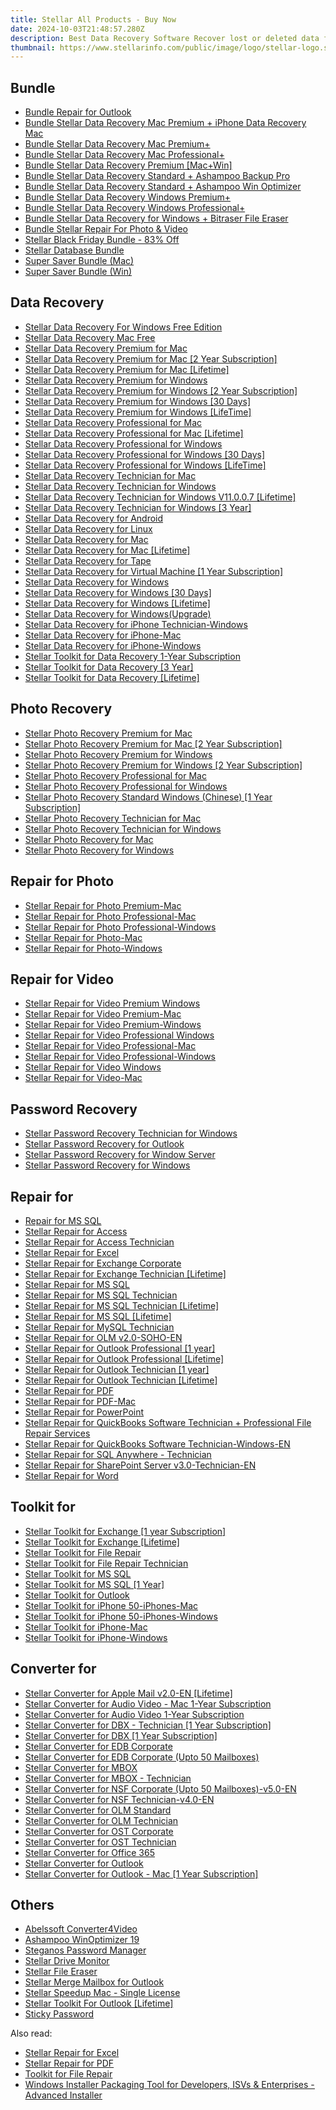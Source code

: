 ```yaml
---
title: Stellar All Products - Buy Now
date: 2024-10-03T21:48:57.280Z
description: Best Data Recovery Software Recover lost or deleted data from any Windows device and mac device
thumbnail: https://www.stellarinfo.com/public/image/logo/stellar-logo.svg
---
```


## Bundle

- [Bundle Repair for Outlook](https://secure.2checkout.com/order/cart.php?PRODS=4615891&QTY=1&AFFILIATE=108875&CART=1)
- [Bundle Stellar Data Recovery Mac Premium + iPhone Data Recovery Mac](https://secure.2checkout.com/order/cart.php?PRODS=25959843&QTY=1&AFFILIATE=108875&CART=1)
- [Bundle Stellar Data Recovery Mac Premium+](https://secure.2checkout.com/order/cart.php?PRODS=24382708&QTY=1&AFFILIATE=108875&CART=1)
- [Bundle Stellar Data Recovery Mac Professional+](https://secure.2checkout.com/order/cart.php?PRODS=24382682&QTY=1&AFFILIATE=108875&CART=1)
- [Bundle Stellar Data Recovery Premium [Mac+Win]](https://secure.2checkout.com/order/cart.php?PRODS=25959886&QTY=1&AFFILIATE=108875&CART=1)
- [Bundle Stellar Data Recovery Standard + Ashampoo Backup Pro](https://secure.2checkout.com/order/cart.php?PRODS=38197510&QTY=1&AFFILIATE=108875&CART=1)
- [Bundle Stellar Data Recovery Standard + Ashampoo Win Optimizer](https://secure.2checkout.com/order/cart.php?PRODS=36886954&QTY=1&AFFILIATE=108875&CART=1)
- [Bundle Stellar Data Recovery Windows Premium+](https://secure.2checkout.com/order/cart.php?PRODS=24382655&QTY=1&AFFILIATE=108875&CART=1)
- [Bundle Stellar Data Recovery Windows Professional+](https://secure.2checkout.com/order/cart.php?PRODS=24382638&QTY=1&AFFILIATE=108875&CART=1)
- [Bundle Stellar Data Recovery for Windows + Bitraser File Eraser](https://secure.2checkout.com/order/cart.php?PRODS=24382616&QTY=1&AFFILIATE=108875&CART=1)
- [Bundle Stellar Repair For Photo & Video](https://secure.2checkout.com/order/cart.php?PRODS=17384368&QTY=1&AFFILIATE=108875&CART=1)
- [Stellar Black Friday Bundle - 83% Off](https://secure.2checkout.com/order/cart.php?PRODS=39971801&QTY=1&AFFILIATE=108875&CART=1)
- [Stellar Database Bundle](https://secure.2checkout.com/order/cart.php?PRODS=4714730&QTY=1&AFFILIATE=108875&CART=1)
- [Super Saver Bundle (Mac)](https://secure.2checkout.com/order/cart.php?PRODS=42640080&QTY=1&AFFILIATE=108875&CART=1)
- [Super Saver Bundle (Win)](https://secure.2checkout.com/order/cart.php?PRODS=42639375&QTY=1&AFFILIATE=108875&CART=1)

## Data Recovery

- [Stellar Data Recovery For Windows Free Edition](https://secure.2checkout.com/order/cart.php?PRODS=27336647&QTY=1&AFFILIATE=108875&CART=1)
- [Stellar Data Recovery Mac Free](https://secure.2checkout.com/order/cart.php?PRODS=34417342&QTY=1&AFFILIATE=108875&CART=1)
- [Stellar Data Recovery Premium for Mac](https://secure.2checkout.com/order/cart.php?PRODS=4718488&QTY=1&AFFILIATE=108875&CART=1)
- [Stellar Data Recovery Premium for Mac [2 Year Subscription]](https://secure.2checkout.com/order/cart.php?PRODS=26060557&QTY=1&AFFILIATE=108875&CART=1)
- [Stellar Data Recovery Premium for Mac [Lifetime]](https://secure.2checkout.com/order/cart.php?PRODS=19255754&QTY=1&AFFILIATE=108875&CART=1)
- [Stellar Data Recovery Premium for Windows](https://secure.2checkout.com/order/cart.php?PRODS=14686982&QTY=1&AFFILIATE=108875&CART=1)
- [Stellar Data Recovery Premium for Windows [2 Year Subscription]](https://secure.2checkout.com/order/cart.php?PRODS=26060611&QTY=1&AFFILIATE=108875&CART=1)
- [Stellar Data Recovery Premium for Windows [30 Days]](https://secure.2checkout.com/order/cart.php?PRODS=29128900&QTY=1&AFFILIATE=108875&CART=1)
- [Stellar Data Recovery Premium for Windows [LifeTime]](https://secure.2checkout.com/order/cart.php?PRODS=19255741&QTY=1&AFFILIATE=108875&CART=1)
- [Stellar Data Recovery Professional for Mac](https://secure.2checkout.com/order/cart.php?PRODS=4605230&QTY=1&AFFILIATE=108875&CART=1)
- [Stellar Data Recovery Professional for Mac [Lifetime]](https://secure.2checkout.com/order/cart.php?PRODS=19255748&QTY=1&AFFILIATE=108875&CART=1)
- [Stellar Data Recovery Professional for Windows](https://secure.2checkout.com/order/cart.php?PRODS=4605220&QTY=1&AFFILIATE=108875&CART=1)
- [Stellar Data Recovery Professional for Windows [30 Days]](https://secure.2checkout.com/order/cart.php?PRODS=29128875&QTY=1&AFFILIATE=108875&CART=1)
- [Stellar Data Recovery Professional for Windows [LifeTime]](https://secure.2checkout.com/order/cart.php?PRODS=19255698&QTY=1&AFFILIATE=108875&CART=1)
- [Stellar Data Recovery Technician for Mac](https://secure.2checkout.com/order/cart.php?PRODS=17534015&QTY=1&AFFILIATE=108875&CART=1)
- [Stellar Data Recovery Technician for Windows](https://secure.2checkout.com/order/cart.php?PRODS=4605222&QTY=1&AFFILIATE=108875&CART=1)
- [Stellar Data Recovery Technician for Windows V11.0.0.7 [Lifetime]](https://secure.2checkout.com/order/cart.php?PRODS=38825913&QTY=1&AFFILIATE=108875&CART=1)
- [Stellar Data Recovery Technician for Windows [3 Year]](https://secure.2checkout.com/order/cart.php?PRODS=37997458&QTY=1&AFFILIATE=108875&CART=1)
- [Stellar Data Recovery for Android](https://secure.2checkout.com/order/cart.php?PRODS=41834255&QTY=1&AFFILIATE=108875&CART=1)
- [Stellar Data Recovery for Linux](https://secure.2checkout.com/order/cart.php?PRODS=4625605&QTY=1&AFFILIATE=108875&CART=1)
- [Stellar Data Recovery for Mac](https://secure.2checkout.com/order/cart.php?PRODS=36929173&QTY=1&AFFILIATE=108875&CART=1)
- [Stellar Data Recovery for Mac [Lifetime]](https://secure.2checkout.com/order/cart.php?PRODS=36935408&QTY=1&AFFILIATE=108875&CART=1)
- [Stellar Data Recovery for Tape](https://secure.2checkout.com/order/cart.php?PRODS=37815622&QTY=1&AFFILIATE=108875&CART=1)
- [Stellar Data Recovery for Virtual Machine [1 Year Subscription]](https://secure.2checkout.com/order/cart.php?PRODS=4631019&QTY=1&AFFILIATE=108875&CART=1)
- [Stellar Data Recovery for Windows](https://secure.2checkout.com/order/cart.php?PRODS=4605079&QTY=1&AFFILIATE=108875&CART=1)
- [Stellar Data Recovery for Windows [30 Days]](https://secure.2checkout.com/order/cart.php?PRODS=29128834&QTY=1&AFFILIATE=108875&CART=1)
- [Stellar Data Recovery for Windows [Lifetime]](https://secure.2checkout.com/order/cart.php?PRODS=36891823&QTY=1&AFFILIATE=108875&CART=1)
- [Stellar Data Recovery for Windows(Upgrade)](https://secure.2checkout.com/order/cart.php?PRODS=38504238&QTY=1&AFFILIATE=108875&CART=1)
- [Stellar Data Recovery for iPhone Technician-Windows](https://secure.2checkout.com/order/cart.php?PRODS=18713107&QTY=1&AFFILIATE=108875&CART=1)
- [Stellar Data Recovery for iPhone-Mac](https://secure.2checkout.com/order/cart.php?PRODS=4692044&QTY=1&AFFILIATE=108875&CART=1)
- [Stellar Data Recovery for iPhone-Windows](https://secure.2checkout.com/order/cart.php?PRODS=4626026&QTY=1&AFFILIATE=108875&CART=1)
- [Stellar Toolkit for Data Recovery 1-Year Subscription](https://secure.2checkout.com/order/cart.php?PRODS=4939863&QTY=1&AFFILIATE=108875&CART=1)
- [Stellar Toolkit for Data Recovery [3 Year]](https://secure.2checkout.com/order/cart.php?PRODS=37997579&QTY=1&AFFILIATE=108875&CART=1)
- [Stellar Toolkit for Data Recovery [Lifetime]](https://secure.2checkout.com/order/cart.php?PRODS=38825935&QTY=1&AFFILIATE=108875&CART=1)

## Photo Recovery

- [Stellar Photo Recovery Premium for Mac](https://secure.2checkout.com/order/cart.php?PRODS=4737345&QTY=1&AFFILIATE=108875&CART=1)
- [Stellar Photo Recovery Premium for Mac [2 Year Subscription]](https://secure.2checkout.com/order/cart.php?PRODS=37753511&QTY=1&AFFILIATE=108875&CART=1)
- [Stellar Photo Recovery Premium for Windows](https://secure.2checkout.com/order/cart.php?PRODS=4737344&QTY=1&AFFILIATE=108875&CART=1)
- [Stellar Photo Recovery Premium for Windows [2 Year Subscription]](https://secure.2checkout.com/order/cart.php?PRODS=37753481&QTY=1&AFFILIATE=108875&CART=1)
- [Stellar Photo Recovery Professional for Mac](https://secure.2checkout.com/order/cart.php?PRODS=4686922&QTY=1&AFFILIATE=108875&CART=1)
- [Stellar Photo Recovery Professional for Windows](https://secure.2checkout.com/order/cart.php?PRODS=4686921&QTY=1&AFFILIATE=108875&CART=1)
- [Stellar Photo Recovery Standard Windows (Chinese) [1 Year Subscription]](https://secure.2checkout.com/order/cart.php?PRODS=25449225&QTY=1&AFFILIATE=108875&CART=1)
- [Stellar Photo Recovery Technician for Mac](https://secure.2checkout.com/order/cart.php?PRODS=35808352&QTY=1&AFFILIATE=108875&CART=1)
- [Stellar Photo Recovery Technician for Windows](https://secure.2checkout.com/order/cart.php?PRODS=35808286&QTY=1&AFFILIATE=108875&CART=1)
- [Stellar Photo Recovery for Mac](https://secure.2checkout.com/order/cart.php?PRODS=4605891&QTY=1&AFFILIATE=108875&CART=1)
- [Stellar Photo Recovery for Windows](https://secure.2checkout.com/order/cart.php?PRODS=4605232&QTY=1&AFFILIATE=108875&CART=1)

## Repair for Photo

- [Stellar Repair for Photo Premium-Mac](https://secure.2checkout.com/order/cart.php?PRODS=30578934&QTY=1&AFFILIATE=108875&CART=1)
- [Stellar Repair for Photo Professional-Mac](https://secure.2checkout.com/order/cart.php?PRODS=30578908&QTY=1&AFFILIATE=108875&CART=1)
- [Stellar Repair for Photo Professional-Windows](https://secure.2checkout.com/order/cart.php?PRODS=30578850&QTY=1&AFFILIATE=108875&CART=1)
- [Stellar Repair for Photo-Mac](https://secure.2checkout.com/order/cart.php?PRODS=4607227&QTY=1&AFFILIATE=108875&CART=1)
- [Stellar Repair for Photo-Windows](https://secure.2checkout.com/order/cart.php?PRODS=4607228&QTY=1&AFFILIATE=108875&CART=1)

## Repair for Video

- [Stellar Repair for Video Premium Windows](https://secure.2checkout.com/order/cart.php?PRODS=40944131&QTY=1&AFFILIATE=108875&CART=1)
- [Stellar Repair for Video Premium-Mac](https://secure.2checkout.com/order/cart.php?PRODS=4608891&QTY=1&AFFILIATE=108875&CART=1)
- [Stellar Repair for Video Premium-Windows](https://secure.2checkout.com/order/cart.php?PRODS=4608890&QTY=1&AFFILIATE=108875&CART=1)
- [Stellar Repair for Video Professional Windows](https://secure.2checkout.com/order/cart.php?PRODS=37753029&QTY=1&AFFILIATE=108875&CART=1)
- [Stellar Repair for Video Professional-Mac](https://secure.2checkout.com/order/cart.php?PRODS=4728005&QTY=1&AFFILIATE=108875&CART=1)
- [Stellar Repair for Video Professional-Windows](https://secure.2checkout.com/order/cart.php?PRODS=4728004&QTY=1&AFFILIATE=108875&CART=1)
- [Stellar Repair for Video Windows](https://secure.2checkout.com/order/cart.php?PRODS=4693363&QTY=1&AFFILIATE=108875&CART=1)
- [Stellar Repair for Video-Mac](https://secure.2checkout.com/order/cart.php?PRODS=4630228&QTY=1&AFFILIATE=108875&CART=1)

## Password Recovery

- [Stellar Password Recovery Technician for Windows](https://secure.2checkout.com/order/cart.php?PRODS=35001969&QTY=1&AFFILIATE=108875&CART=1)
- [Stellar Password Recovery for Outlook](https://secure.2checkout.com/order/cart.php?PRODS=4631026&QTY=1&AFFILIATE=108875&CART=1)
- [Stellar Password Recovery for Window Server](https://secure.2checkout.com/order/cart.php?PRODS=4631025&QTY=1&AFFILIATE=108875&CART=1)
- [Stellar Password Recovery for Windows](https://secure.2checkout.com/order/cart.php?PRODS=35001843&QTY=1&AFFILIATE=108875&CART=1)

## Repair for

- [Repair for MS SQL](https://secure.2checkout.com/order/cart.php?PRODS=37735088&QTY=1&AFFILIATE=108875&CART=1)
- [Stellar Repair for Access](https://secure.2checkout.com/order/cart.php?PRODS=4620261&QTY=1&AFFILIATE=108875&CART=1)
- [Stellar Repair for Access Technician](https://secure.2checkout.com/order/cart.php?PRODS=37848277&QTY=1&AFFILIATE=108875&CART=1)
- [Stellar Repair for Excel](https://secure.2checkout.com/order/cart.php?PRODS=4605919&QTY=1&AFFILIATE=108875&CART=1)
- [Stellar Repair for Exchange Corporate](https://secure.2checkout.com/order/cart.php?PRODS=4605912&QTY=1&AFFILIATE=108875&CART=1)
- [Stellar Repair for Exchange Technician [Lifetime]](https://secure.2checkout.com/order/cart.php?PRODS=18713222&QTY=1&AFFILIATE=108875&CART=1)
- [Stellar Repair for MS SQL](https://secure.2checkout.com/order/cart.php?PRODS=37735081&QTY=1&AFFILIATE=108875&CART=1)
- [Stellar Repair for MS SQL Technician](https://secure.2checkout.com/order/cart.php?PRODS=37790210&QTY=1&AFFILIATE=108875&CART=1)
- [Stellar Repair for MS SQL Technician [Lifetime]](https://secure.2checkout.com/order/cart.php?PRODS=4714824&QTY=1&AFFILIATE=108875&CART=1)
- [Stellar Repair for MS SQL [Lifetime]](https://secure.2checkout.com/order/cart.php?PRODS=4605916&QTY=1&AFFILIATE=108875&CART=1)
- [Stellar Repair for MySQL Technician](https://secure.2checkout.com/order/cart.php?PRODS=4631031&QTY=1&AFFILIATE=108875&CART=1)
- [Stellar Repair for OLM v2.0-SOHO-EN](https://secure.2checkout.com/order/cart.php?PRODS=4699016&QTY=1&AFFILIATE=108875&CART=1)
- [Stellar Repair for Outlook Professional [1 year]](https://secure.2checkout.com/order/cart.php?PRODS=31068733&QTY=1&AFFILIATE=108875&CART=1)
- [Stellar Repair for Outlook Professional [Lifetime]](https://secure.2checkout.com/order/cart.php?PRODS=4605909&QTY=1&AFFILIATE=108875&CART=1)
- [Stellar Repair for Outlook Technician [1 year]](https://secure.2checkout.com/order/cart.php?PRODS=31126738&QTY=1&AFFILIATE=108875&CART=1)
- [Stellar Repair for Outlook Technician [Lifetime]](https://secure.2checkout.com/order/cart.php?PRODS=4716973&QTY=1&AFFILIATE=108875&CART=1)
- [Stellar Repair for PDF](https://secure.2checkout.com/order/cart.php?PRODS=4694056&QTY=1&AFFILIATE=108875&CART=1)
- [Stellar Repair for PDF-Mac](https://secure.2checkout.com/order/cart.php?PRODS=4694057&QTY=1&AFFILIATE=108875&CART=1)
- [Stellar Repair for PowerPoint](https://secure.2checkout.com/order/cart.php?PRODS=4615648&QTY=1&AFFILIATE=108875&CART=1)
- [Stellar Repair for QuickBooks Software Technician + Professional File Repair Services](https://secure.2checkout.com/order/cart.php?PRODS=33089737&QTY=1&AFFILIATE=108875&CART=1)
- [Stellar Repair for QuickBooks Software Technician-Windows-EN](https://secure.2checkout.com/order/cart.php?PRODS=4607250&QTY=1&AFFILIATE=108875&CART=1)
- [Stellar Repair for SQL Anywhere - Technician](https://secure.2checkout.com/order/cart.php?PRODS=28366011&QTY=1&AFFILIATE=108875&CART=1)
- [Stellar Repair for SharePoint Server v3.0-Technician-EN](https://secure.2checkout.com/order/cart.php?PRODS=4706493&QTY=1&AFFILIATE=108875&CART=1)
- [Stellar Repair for Word](https://secure.2checkout.com/order/cart.php?PRODS=4615647&QTY=1&AFFILIATE=108875&CART=1)

## Toolkit for

- [Stellar Toolkit for Exchange [1 year Subscription]](https://secure.2checkout.com/order/cart.php?PRODS=32237351&QTY=1&AFFILIATE=108875&CART=1)
- [Stellar Toolkit for Exchange [Lifetime]](https://secure.2checkout.com/order/cart.php?PRODS=4709621&QTY=1&AFFILIATE=108875&CART=1)
- [Stellar Toolkit for File Repair](https://secure.2checkout.com/order/cart.php?PRODS=4700218&QTY=1&AFFILIATE=108875&CART=1)
- [Stellar Toolkit for File Repair Technician](https://secure.2checkout.com/order/cart.php?PRODS=38733153&QTY=1&AFFILIATE=108875&CART=1)
- [Stellar Toolkit for MS SQL](https://secure.2checkout.com/order/cart.php?PRODS=37790267&QTY=1&AFFILIATE=108875&CART=1)
- [Stellar Toolkit for MS SQL [1 Year]](https://secure.2checkout.com/order/cart.php?PRODS=4709623&QTY=1&AFFILIATE=108875&CART=1)
- [Stellar Toolkit for Outlook](https://secure.2checkout.com/order/cart.php?PRODS=4632105&QTY=1&AFFILIATE=108875&CART=1)
- [Stellar Toolkit for iPhone 50-iPhones-Mac](https://secure.2checkout.com/order/cart.php?PRODS=37650495&QTY=1&AFFILIATE=108875&CART=1)
- [Stellar Toolkit for iPhone 50-iPhones-Windows](https://secure.2checkout.com/order/cart.php?PRODS=37650475&QTY=1&AFFILIATE=108875&CART=1)
- [Stellar Toolkit for iPhone-Mac](https://secure.2checkout.com/order/cart.php?PRODS=31594487&QTY=1&AFFILIATE=108875&CART=1)
- [Stellar Toolkit for iPhone-Windows](https://secure.2checkout.com/order/cart.php?PRODS=31594275&QTY=1&AFFILIATE=108875&CART=1)

## Converter for

- [Stellar Converter for Apple Mail v2.0-EN [Lifetime]](https://secure.2checkout.com/order/cart.php?PRODS=4620521&QTY=1&AFFILIATE=108875&CART=1)
- [Stellar Converter for Audio Video - Mac 1-Year Subscription](https://secure.2checkout.com/order/cart.php?PRODS=4691498&QTY=1&AFFILIATE=108875&CART=1)
- [Stellar Converter for Audio Video 1-Year Subscription](https://secure.2checkout.com/order/cart.php?PRODS=4608517&QTY=1&AFFILIATE=108875&CART=1)
- [Stellar Converter for DBX - Technician [1 Year Subscription]](https://secure.2checkout.com/order/cart.php?PRODS=4635612&QTY=1&AFFILIATE=108875&CART=1)
- [Stellar Converter for DBX [1 Year Subscription]](https://secure.2checkout.com/order/cart.php?PRODS=4631022&QTY=1&AFFILIATE=108875&CART=1)
- [Stellar Converter for EDB Corporate](https://secure.2checkout.com/order/cart.php?PRODS=26269147&QTY=1&AFFILIATE=108875&CART=1)
- [Stellar Converter for EDB Corporate (Upto 50 Mailboxes)](https://secure.2checkout.com/order/cart.php?PRODS=4607238&QTY=1&AFFILIATE=108875&CART=1)
- [Stellar Converter for MBOX](https://secure.2checkout.com/order/cart.php?PRODS=4607233&QTY=1&AFFILIATE=108875&CART=1)
- [Stellar Converter for MBOX - Technician](https://secure.2checkout.com/order/cart.php?PRODS=4635613&QTY=1&AFFILIATE=108875&CART=1)
- [Stellar Converter for NSF Corporate (Upto 50 Mailboxes)-v5.0-EN](https://secure.2checkout.com/order/cart.php?PRODS=4619306&QTY=1&AFFILIATE=108875&CART=1)
- [Stellar Converter for NSF Technician-v4.0-EN](https://secure.2checkout.com/order/cart.php?PRODS=4635622&QTY=1&AFFILIATE=108875&CART=1)
- [Stellar Converter for OLM Standard](https://secure.2checkout.com/order/cart.php?PRODS=4611538&QTY=1&AFFILIATE=108875&CART=1)
- [Stellar Converter for OLM Technician](https://secure.2checkout.com/order/cart.php?PRODS=4635621&QTY=1&AFFILIATE=108875&CART=1)
- [Stellar Converter for OST Corporate](https://secure.2checkout.com/order/cart.php?PRODS=4607249&QTY=1&AFFILIATE=108875&CART=1)
- [Stellar Converter for OST Technician](https://secure.2checkout.com/order/cart.php?PRODS=4724311&QTY=1&AFFILIATE=108875&CART=1)
- [Stellar Converter for Office 365](https://secure.2checkout.com/order/cart.php?PRODS=4710169&QTY=1&AFFILIATE=108875&CART=1)
- [Stellar Converter for Outlook](https://secure.2checkout.com/order/cart.php?PRODS=4631024&QTY=1&AFFILIATE=108875&CART=1)
- [Stellar Converter for Outlook - Mac [1 Year Subscription]](https://secure.2checkout.com/order/cart.php?PRODS=4616607&QTY=1&AFFILIATE=108875&CART=1)

## Others

- [Abelssoft Converter4Video](https://secure.2checkout.com/order/cart.php?PRODS=39027365&QTY=1&AFFILIATE=108875&CART=1)
- [Ashampoo WinOptimizer 19](https://secure.2checkout.com/order/cart.php?PRODS=36886875&QTY=1&AFFILIATE=108875&CART=1)
- [Steganos Password Manager](https://secure.2checkout.com/order/cart.php?PRODS=37326404&QTY=1&AFFILIATE=108875&CART=1)
- [Stellar Drive Monitor](https://secure.2checkout.com/order/cart.php?PRODS=39001734&QTY=1&AFFILIATE=108875&CART=1)
- [Stellar File Eraser](https://secure.2checkout.com/order/cart.php?PRODS=4690853&QTY=1&AFFILIATE=108875&CART=1)
- [Stellar Merge Mailbox for Outlook](https://secure.2checkout.com/order/cart.php?PRODS=4706837&QTY=1&AFFILIATE=108875&CART=1)
- [Stellar Speedup Mac - Single License](https://secure.2checkout.com/order/cart.php?PRODS=4607231&QTY=1&AFFILIATE=108875&CART=1)
- [Stellar Toolkit For Outlook [Lifetime]](https://secure.2checkout.com/order/cart.php?PRODS=25264356&QTY=1&AFFILIATE=108875&CART=1)
- [Sticky Password](https://secure.2checkout.com/order/cart.php?PRODS=39027443&QTY=1&AFFILIATE=108875&CART=1)

<ins class="adsbygoogle"
      style="display:block"
      data-ad-client="ca-pub-7571918770474297"
      data-ad-slot="8358498916"
      data-ad-format="auto"
      data-full-width-responsive="true"></ins>

<span class="atpl-alsoreadstyle">Also read:</span>
<div><ul>
<li><a href="https://tools.techidaily.com/stellardata-recovery/repaire-for-excel/"><u>Stellar Repair for Excel</u></a></li>
<li><a href="https://tools.techidaily.com/stellardata-recovery/repair-for-pdf/"><u>Stellar Repair for PDF</u></a></li>
<li><a href="https://tools.techidaily.com/stellardata-recovery/file-repair-toolkit/"><u>Toolkit for File Repair</u></a></li>
<li><a href="https://tools.techidaily.com/advancedinstaller/"><u>Windows Installer Packaging Tool for Developers, ISVs & Enterprises - Advanced Installer</u></a></li>
</ul></div>

